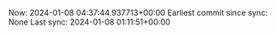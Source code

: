 Now: 2024-01-08 04:37:44.937713+00:00 Earliest commit since sync: None Last sync: 2024-01-08 01:11:51+00:00
